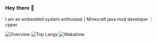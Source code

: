 ### Hey there 👋 
I am an embedded system enthusiast | Minecraft java mod developer ｜ cpper

![Overview](https://github-readme-stats.vercel.app/api?username=robcholz&count_private=true&include_all_commits=false&card_width=100&title_color=CC88BB&line_height=27&text_color=885566&bg_color=FFFFFF)
![Top Langs](https://github-readme-stats.vercel.app/api/top-langs/?username=robcholz&&langs_count=3&card_height=500&card_width=100&title_color=CC88BB&text_color=885566&bg_color=FFFFFF)
![Wakatime](https://github-readme-stats.vercel.app/api/wakatime?username=robcholz&card_width=250&title_color=CC88BB&langs_count=5&text_color=885566&bg_color=bg_color=FFFFFF)
